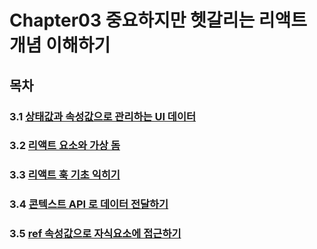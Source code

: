 # Chapter03 중요하지만 헷갈리는 리액트 개념 이해하기

## 목차
### 3.1 [상태값과 속성값으로 관리하는 UI 데이터](https://github.com/kwhong95/React-Programming/tree/master/Chapter3/1.UIData:State%26Props)
### 3.2 [리액트 요소와 가상 돔](https://github.com/kwhong95/React-Programming/tree/master/Chapter3/2.ReactElement%26VirtualDom)
### 3.3 [리액트 훅 기초 익히기](https://github.com/kwhong95/React-Programming/tree/master/Chapter3/3.%20LearnReactHookFoundation)
### 3.4 [콘텍스트 API 로 데이터 전달하기](https://github.com/kwhong95/React-Programming/tree/master/Chapter3/4.ForwardingDataToContextAPI)
### 3.5 [ref 속성값으로 자식요소에 접근하기](https://github.com/kwhong95/React-Programming/tree/master/Chapter3/5.AccessingChildElementwithRefPropertyValue)
